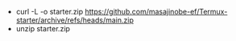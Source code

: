 - curl -L -o starter.zip https://github.com/masajinobe-ef/Termux-starter/archive/refs/heads/main.zip
- unzip starter.zip
